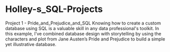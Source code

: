 # Holley-s_SQL-Projects
Project 1 - Pride_and_Prejudice_and_SQL
Knowing how to create a custom database using SQL is a valuable skill in any data professional's toolkit. In this example, I’ve combined database design with storytelling by using the characters and plot from Jane Austen’s Pride and Prejudice to build a simple yet illustrative database.
